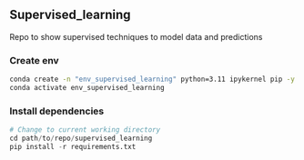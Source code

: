 ## Supervised_learning

Repo to show supervised techniques to model data and predictions

### Create env
```sh
conda create -n "env_supervised_learning" python=3.11 ipykernel pip -y
conda activate env_supervised_learning
```

### Install dependencies
```s
# Change to current working directory
cd path/to/repo/supervised_learning
pip install -r requirements.txt
```
